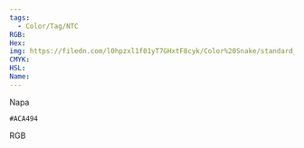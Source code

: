 ```yaml
---
tags:
  - Color/Tag/NTC
RGB:
Hex:
img: https://filedn.com/l0hpzxl1f01yT7GHxtF8cyk/Color%20Snake/standard_csv_to_svg/%23/ACA494.svg
CMYK:
HSL:
Name:
---
```

Napa
```palette
#ACA494
```
RGB
